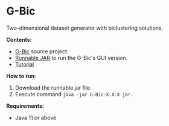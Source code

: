 # G-Bic
Two-dimensional dataset generator with biclustering solutions.

**Contents:**
- [G-Bic](https://github.com/jplobo1313/G-Bic/tree/main/G-Bic) source project.
- [Runnable JAR](https://github.com/jplobo1313/G-Bic/tree/main/Executable%20JAR) to run the G-Bic's GUI version.
- [Tutorial](https://github.com/jplobo1313/G-Bic/blob/main/Tutorial.pdf)

**How to run:**
1. Download the runnable jar file.
2. Execute command `java -jar G-Bic-X.X.X.jar`.

**Requirements:**
- Java 11 or above
